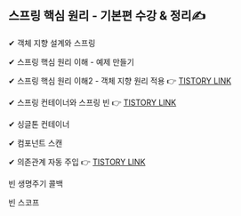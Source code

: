 ## 스프링 핵심 원리 - 기본편 수강 & 정리✍


✔ 객체 지향 설계와 스프링

✔ 스프링 핵심 원리 이해 - 예제 만들기

✔ 스프링 핵심 원리 이해2 - 객체 지향 원리 적용 👉 [TISTORY LINK](https://diggingcode.tistory.com/2)

✔ 스프링 컨테이너와 스프링 빈 👉 [TISTORY LINK](https://diggingcode.tistory.com/3)

✔ 싱글톤 컨테이너 

✔ 컴포넌트 스캔

✔ 의존관계 자동 주입  👉 [TISTORY LINK](https://diggingcode.tistory.com/7)

빈 생명주기 콜백

빈 스코프
